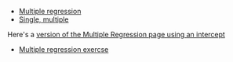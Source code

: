 
* [Multiple regression](https://lisds.github.io/textbook/classification/Multiple_Regression)
* [Single, multiple](https://lisds.github.io/textbook/classification/single_multiple)

Here's a [version of the Multiple Regression page using an
intercept](https://ds.lis.2i2c.cloud/hub/user-redirect/git-pull?repo=https%3A//github.com/lisds/multiple_regression_i&subPath=Multiple_Regression_with_intercept.Rmd)

* [Multiple regression exercse](https://ds.lis.2i2c.cloud/hub/user-redirect/git-pull?repo=https%3A//github.com/lisds/multi_exercise&subPath=multi_exercise.ipynb)
